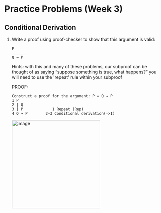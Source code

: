 # Practice Problems (Week 3)

## Conditional Derivation

1. Write a proof using proof-checker to show that this argument is valid:
   ```
   P
   ______
   Q → P
   ```
   Hints: with this and many of these problems, our subproof can be thought of as saying “suppose something is true, what happens?”
          you will need to use the 'repeat' rule within your subproof

   PROOF:
   ```
   Construct a proof for the argument: P ∴ Q → P
   1 P
   2 | Q
   3 | P	         1 Repeat (Rep)
   4 Q → P	      2–3 Conditional derivation(->I)
   
   ``` 
   <img width="282" alt="image" src="https://github.com/Jamham1020/final-projects/assets/64275401/4ad1a363-5611-4d7b-8b91-8f72bbf4ddf8">
  
